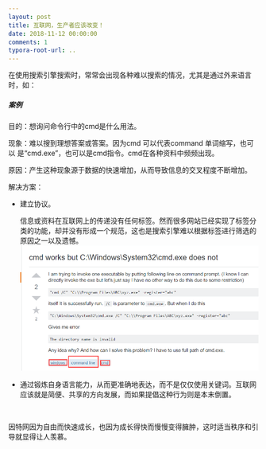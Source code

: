 ```yaml
---
layout: post
title: 互联网，生产者应该改变！
date: 2018-11-12 00:00:00
comments: 1
typora-root-url: ..
---
```






在使用搜索引擎搜索时，常常会出现各种难以搜索的情况，尤其是通过外来语言时，如：

##### 案例

目的：想询问命令行中的cmd是什么用法。

现象：难以搜到理想答案或答案。因为cmd 可以代表command 单词缩写，也可以 是“cmd.exe”，也可以是cmd指令。cmd在各种资料中频频出现。

原因：产生这种现象源于数据的快速增加，从而导致信息的交叉程度不断增加。

解决方案：

- 建立协议。

  信息或资料在互联网上的传递没有任何标签。然而很多网站已经实现了标签分类的功能，却并没有形成一个规范，这也是搜索引擎难以根据标签进行筛选的原因之一以及遗憾。
  ![1542288615917](/assets/blog_res/1542288615917.png)

- 通过锻炼自身语言能力，从而更准确地表达，而不是仅仅使用关键词。互联网应该就是简便、共享的方向发展，而如果提倡这种行为则是本末倒置。

<br>

因特网因为自由而快速成长，也因为成长得快而慢慢变得臃肿，这时适当秩序和引导就显得让人羡慕。